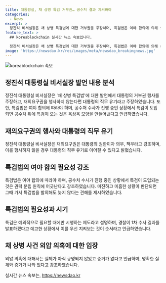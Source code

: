 ```yaml
---
title: 대통령실, 채 상병 특검 거부권… 공수처 결과 지켜봐야
categories:
  - News
excerpt: >
  정진석 비서실장은 채 상병 특검법에 대한 거부권을 주장하며, 특검법은 여야 합의에 의해 성립돼야 하며, 특검법은 공수처 수사 결과를 본 뒤에 발의해도 늦지 않는다고 강조했다. 또한, 외압 의혹에 대해서는 실체적 증거가 없다고 주장하며, 채 상병 사건은 국방부 장관의 이첩 보류 지시 명령을 어긴 항명 사건이라고 강조했다.
feature_text: >
  ## koreablockchain 실시간 뉴스 속보입니다.

  정진석 비서실장은 채 상병 특검법에 대한 거부권을 주장하며, 특검법은 여야 합의에 의해 성립돼야 하며, 특검법은 공수처 수사 결과를 본 뒤에 발의해도 늦지 않는다고 강조했다. 또한, 외압 의혹에 대해서는 실체적 증거가 없다고 주장하며, 채 상병 사건은 국방부 장관의 이첩 보류 지시 명령을 어긴 항명 사건이라고 강조했다.
image: 'https://newsdao.kr/res/images/meta/newsdao_breakingnews.jpg'
---
```


<p><img src="https://newsdao.kr/res/images/meta/newsdao_breakingnews.jpg" alt="koreablockchain 속보" /></p>

<h2 data-ke-size="size26">정진석 대통령실 비서실장 발언 내용 분석</h2>

<p data-ke-size="size16">정진석 대통령실 비서실장은 '채 상병 특검법'에 대한 발언에서 대통령의 거부권 행사를 주장하고, 재의요구권을 행사하지 않는다면 대통령의 직무 유기라고 주장하였습니다. 또한, 특검법은 여야 합의에 따라야 하며, 공수처 수사가 진행 중인 상황에서 특검이 도입되면 공수처 위에 특검이 오는 것은 옥상옥 모양을 만들어낸다고 언급하였습니다.</p>

<h2 data-ke-size="size26">재의요구권의 행사와 대통령의 직무 유기</h2>

<p data-ke-size="size16">정진석 대통령실 비서실장은 재의요구권은 대통령의 권한이자 의무, 책무라고 강조하며, 이를 행사하지 않을 경우 대통령의 직무 유기로 이어질 수 있다고 밝혔습니다.</p>

<h2 data-ke-size="size26">특검법의 여야 합의 필요성 강조</h2>

<p data-ke-size="size16">특검법은 여야 합의에 따라야 하며, 공수처 수사가 진행 중인 상황에서 특검이 도입되는 것은 권력 분립 원칙에 어긋난다고 강조하였습니다. 미진하고 미흡한 상황이 판단되면 그때 가서 특검법을 발의해도 늦지 않다는 견해를 제시하였습니다.</p>

<h2 data-ke-size="size26">특검법의 필요성과 시기</h2>

<p data-ke-size="size16">특검은 예외적으로 필요할 때에만 시행하는 제도라고 설명하며, 경찰이 1차 수사 결과를 발표하겠다고 예고한 상황에서 이를 우선 지켜보는 것이 순서라고 언급하였습니다.</p>

<h2 data-ke-size="size26">채 상병 사건 외압 의혹에 대한 입장</h2>

<p data-ke-size="size16">외압 의혹에 대해서는 실체가 아직 규명되지 않았고 증거가 없다고 언급하며, 명확한 실체와 증거가 나와 있다고 강조하였습니다.</p>
실시간 뉴스 속보는, <a href="https://newsdao.kr" rel="dofollow">https://newsdao.kr</a>


